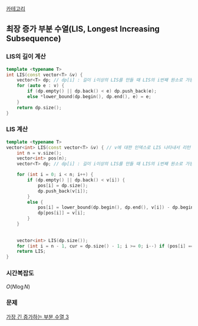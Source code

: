 [카테고리](/README.md)
## 최장 증가 부분 수열(LIS, Longest Increasing Subsequence)
### LIS의 길이 계산
```cpp
template <typename T>
int LIS(const vector<T> &v) {
    vector<T> dp; // dp[i] : 길이 i이상의 LIS를 만들 때 LIS의 i번째 원소로 가능한 최소값
    for (auto e : v) {
        if (dp.empty() || dp.back() < e) dp.push_back(e);
        else *lower_bound(dp.begin(), dp.end(), e) = e;
    }
    return dp.size();
}
```

### LIS 계산
```cpp
template <typename T>
vector<int> LIS(const vector<T> &v) { // v에 대한 인덱스로 LIS 나타내서 리턴
    int n = v.size();
    vector<int> pos(n);
    vector<T> dp; // dp[i] : 길이 i이상의 LIS를 만들 때 LIS의 i번째 원소로 가능한 최소값

    for (int i = 0; i < n; i++) {
        if (dp.empty() || dp.back() < v[i]) {
            pos[i] = dp.size();
            dp.push_back(v[i]);
        }
        else {
            pos[i] = lower_bound(dp.begin(), dp.end(), v[i]) - dp.begin();
            dp[pos[i]] = v[i];
        }
    }
    
    
    vector<int> LIS(dp.size());
    for (int i = n - 1, cur = dp.size() - 1; i >= 0; i--) if (pos[i] == cur) LIS[cur--] = i;
    return LIS;
}
```

### 시간복잡도
$O(N \log{N})$   

### 문제
[가장 긴 증가하는 부분 수열 3](https://www.acmicpc.net/problem/12738)   